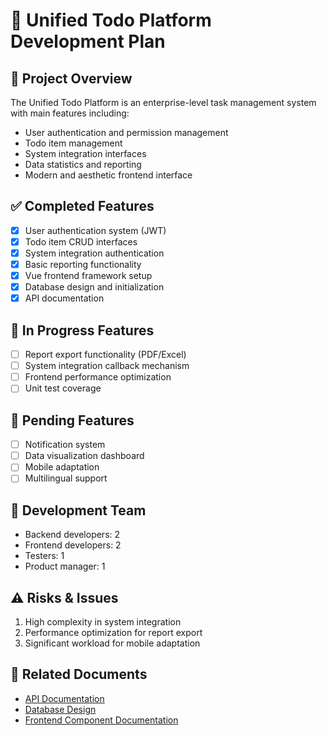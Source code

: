 # 📅 Unified Todo Platform Development Plan

## 🚀 Project Overview
The Unified Todo Platform is an enterprise-level task management system with main features including:
- User authentication and permission management
- Todo item management
- System integration interfaces
- Data statistics and reporting
- Modern and aesthetic frontend interface

## ✅ Completed Features
- [x] User authentication system (JWT)
- [x] Todo item CRUD interfaces
- [x] System integration authentication
- [x] Basic reporting functionality
- [x] Vue frontend framework setup
- [x] Database design and initialization
- [x] API documentation

## 🚧 In Progress Features
- [ ] Report export functionality (PDF/Excel)
- [ ] System integration callback mechanism
- [ ] Frontend performance optimization
- [ ] Unit test coverage

## 📝 Pending Features
- [ ] Notification system
- [ ] Data visualization dashboard
- [ ] Mobile adaptation
- [ ] Multilingual support

## 👥 Development Team
- Backend developers: 2
- Frontend developers: 2
- Testers: 1
- Product manager: 1

## ⚠️ Risks & Issues
1. High complexity in system integration
2. Performance optimization for report export
3. Significant workload for mobile adaptation

## 🔗 Related Documents
- [API Documentation](./API.md)
- [Database Design](./database/schema.sql)
- [Frontend Component Documentation](./frontend/README.md)
